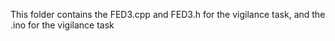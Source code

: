 This folder contains the FED3.cpp and FED3.h for the vigilance task, and the .ino for the vigilance task
